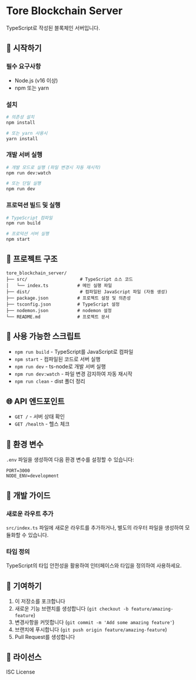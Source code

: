 # Tore Blockchain Server

TypeScript로 작성된 블록체인 서버입니다.

## 🚀 시작하기

### 필수 요구사항

- Node.js (v16 이상)
- npm 또는 yarn

### 설치

```bash
# 의존성 설치
npm install

# 또는 yarn 사용시
yarn install
```

### 개발 서버 실행

```bash
# 개발 모드로 실행 (파일 변경시 자동 재시작)
npm run dev:watch

# 또는 단일 실행
npm run dev
```

### 프로덕션 빌드 및 실행

```bash
# TypeScript 컴파일
npm run build

# 프로덕션 서버 실행
npm start
```

## 📁 프로젝트 구조

```
tore_blockchain_server/
├── src/                    # TypeScript 소스 코드
│   └── index.ts           # 메인 실행 파일
├── dist/                   # 컴파일된 JavaScript 파일 (자동 생성)
├── package.json           # 프로젝트 설정 및 의존성
├── tsconfig.json          # TypeScript 설정
├── nodemon.json           # nodemon 설정
└── README.md              # 프로젝트 문서
```

## 🔧 사용 가능한 스크립트

- `npm run build` - TypeScript를 JavaScript로 컴파일
- `npm start` - 컴파일된 코드로 서버 실행
- `npm run dev` - ts-node로 개발 서버 실행
- `npm run dev:watch` - 파일 변경 감지하여 자동 재시작
- `npm run clean` - dist 폴더 정리

## 🌐 API 엔드포인트

- `GET /` - 서버 상태 확인
- `GET /health` - 헬스 체크

## 🔧 환경 변수

`.env` 파일을 생성하여 다음 환경 변수를 설정할 수 있습니다:

```
PORT=3000
NODE_ENV=development
```

## 📝 개발 가이드

### 새로운 라우트 추가

`src/index.ts` 파일에 새로운 라우트를 추가하거나, 별도의 라우터 파일을 생성하여 모듈화할 수 있습니다.

### 타입 정의

TypeScript의 타입 안전성을 활용하여 인터페이스와 타입을 정의하여 사용하세요.

## 🤝 기여하기

1. 이 저장소를 포크합니다
2. 새로운 기능 브랜치를 생성합니다 (`git checkout -b feature/amazing-feature`)
3. 변경사항을 커밋합니다 (`git commit -m 'Add some amazing feature'`)
4. 브랜치에 푸시합니다 (`git push origin feature/amazing-feature`)
5. Pull Request를 생성합니다

## 📄 라이선스

ISC License

